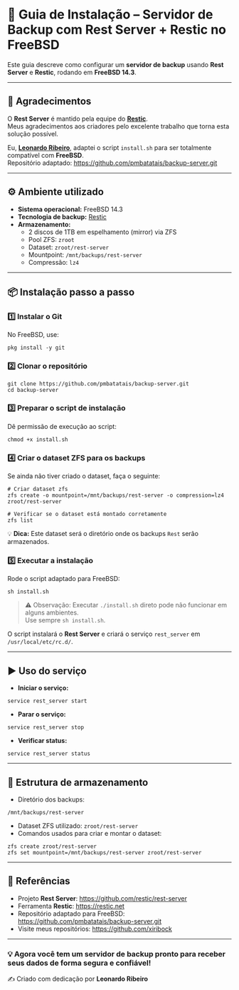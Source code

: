 # **🚀 Guia de Instalação – Servidor de Backup com Rest Server + Restic no FreeBSD**

Este guia descreve como configurar um **servidor de backup** usando **Rest Server** e **Restic**, rodando em **FreeBSD 14.3**.

---

## **🙏 Agradecimentos**

O **Rest Server** é mantido pela equipe do [**Restic**](https://github.com/restic/rest-server).  
Meus agradecimentos aos criadores pelo excelente trabalho que torna esta solução possível.

Eu, [**Leonardo Ribeiro**](https://github.com/xiribock), adaptei o script `install.sh` para ser totalmente compatível com **FreeBSD**.  
Repositório adaptado: <https://github.com/pmbatatais/backup-server.git>

---

## **⚙️ Ambiente utilizado**

- **Sistema operacional:** FreeBSD 14.3
- **Tecnologia de backup:** [Restic](https://restic.net/)
- **Armazenamento:**
  - 2 discos de 1TB em espelhamento (mirror) via ZFS
  - Pool ZFS: `zroot`
  - Dataset: `zroot/rest-server`
  - Mountpoint: `/mnt/backups/rest-server`
  - Compressão: `lz4`

---

## **📦 Instalação passo a passo**

### **1️⃣ Instalar o Git**

No FreeBSD, use:

```shell
pkg install -y git
```

### **2️⃣ Clonar o repositório**

```shell
git clone https://github.com/pmbatatais/backup-server.git
cd backup-server
```

### **3️⃣ Preparar o script de instalação**

Dê permissão de execução ao script:

```shell
chmod +x install.sh
```

### **4️⃣ Criar o dataset ZFS para os backups**

Se ainda não tiver criado o dataset, faça o seguinte:

```
# Criar dataset zfs
zfs create -o mountpoint=/mnt/backups/rest-server -o compression=lz4 zroot/rest-server

# Verificar se o dataset está montado corretamente
zfs list
```

💡 **Dica:** Este dataset será o diretório onde os backups `Rest` serão armazenados.

### **5️⃣ Executar a instalação**

Rode o script adaptado para FreeBSD:

```shell
sh install.sh
```

> ⚠️ Observação: Executar `./install.sh` direto pode não funcionar em alguns ambientes. \
> Use sempre `sh install.sh`.

O script instalará o **Rest Server** e criará o serviço `rest_server` em `/usr/local/etc/rc.d/`.

---

## **▶️ Uso do serviço**

- **Iniciar o serviço:**

```shell
service rest_server start
```

- **Parar o serviço:**

```shell
service rest_server stop
```

- **Verificar status:**

```shell
service rest_server status
```

---

## **📂 Estrutura de armazenamento**

- Diretório dos backups:

```
/mnt/backups/rest-server
```

- Dataset ZFS utilizado: `zroot/rest-server`
- Comandos usados para criar e montar o dataset:

```
zfs create zroot/rest-server
zfs set mountpoint=/mnt/backups/rest-server zroot/rest-server
```

---

## **🔗 Referências**

- Projeto **Rest Server**: <https://github.com/restic/rest-server>
- Ferramenta **Restic**: <https://restic.net>
- Repositório adaptado para FreeBSD: <https://github.com/pmbatatais/backup-server.git>
- Visite meus repositórios: <https://github.com/xiribock>

---

### 💡 Agora você tem um servidor de backup pronto para receber seus dados de forma segura e confiável!

✍️ Criado com dedicação por **Leonardo Ribeiro**  
